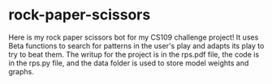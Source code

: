 # rock-paper-scissors

Here is my rock paper scissors bot for my CS109 challenge project! It uses Beta functions to search for patterns in the user's play and adapts its play to try to beat them. The writup for the project is in the rps.pdf file, the code is in the rps.py file, and the data folder is used to store model weights and graphs. 
